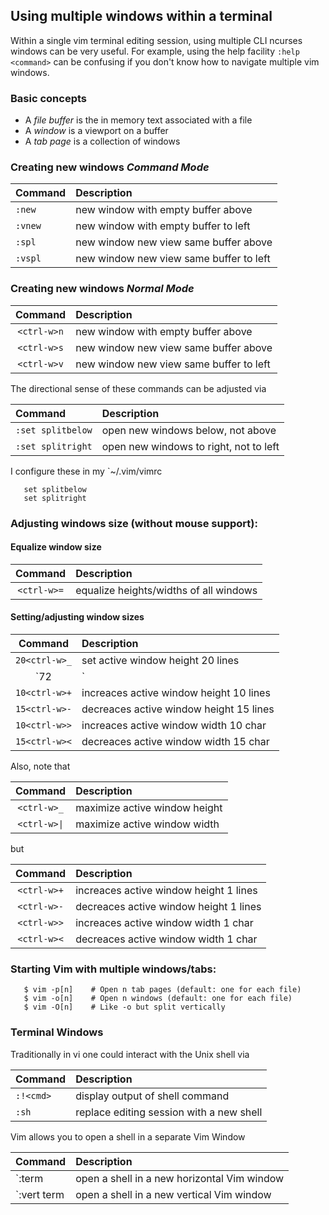 ## Using multiple windows within a terminal 
Within a single vim terminal editing session, using multiple
CLI ncurses windows can be very useful.  For example,
using the help facility `:help <command>` can be confusing
if you don't know how to navigate multiple vim windows.

### Basic concepts
* A _file buffer_ is the in memory text associated with a file
* A _window_ is a viewport on a buffer
* A _tab page_ is a collection of windows

### Creating new windows _Command Mode_

| Command | Description                             |
|:------- |:--------------------------------------- |
| `:new`  | new window with empty buffer above      |
| `:vnew` | new window with empty buffer to left    |
| `:spl`  | new window new view same buffer above   |
| `:vspl` | new window new view same buffer to left |

### Creating new windows _Normal Mode_

| Command     | Description                             |
|:-----------:|:--------------------------------------- |
| `<ctrl-w>n` | new window with empty buffer above      |
| `<ctrl-w>s` | new window new view same buffer above   |
| `<ctrl-w>v` | new window new view same buffer to left |

The directional sense of these commands can be adjusted via

| Command           | Description                            |
|:----------------- |:-------------------------------------- |
| `:set splitbelow` | open new windows below, not above      |
| `:set splitright` | open new windows to right, not to left |

I configure these in my `~/.vim/vimrc
```
   set splitbelow
   set splitright
```

### Adjusting windows size (without mouse support):

#### Equalize window size

| Command        | Description                            |
|:--------------:|:-------------------------------------- |
| `<ctrl-w>=`    | equalize heights/widths of all windows |

#### Setting/adjusting window sizes

| Command       | Description                             |
|:-------------:|:--------------------------------------- |
| `20<ctrl-w>_` | set active window height 20 lines       |
| `72<ctrl-w>|` | set active window width 72 chars        |
| `10<ctrl-w>+` | increaces active window height 10 lines |
| `15<ctrl-w>-` | decreaces active window height 15 lines |
| `10<ctrl-w>>` | increaces active window width 10 char   |
| `15<ctrl-w><` | decreaces active window width 15 char   |

Also, note that

| Command      | Description                   |
|:------------:|:----------------------------- |
| `<ctrl-w>_`  | maximize active window height |
| `<ctrl-w>\|` | maximize active window width  |

but

| Command     | Description                            |
|:-----------:|:-------------------------------------- |
| `<ctrl-w>+` | increaces active window height 1 lines |
| `<ctrl-w>-` | decreaces active window height 1 lines |
| `<ctrl-w>>` | increaces active window width 1 char   |
| `<ctrl-w><` | decreaces active window width 1 char   |

### Starting Vim with multiple windows/tabs:
```
   $ vim -p[n]    # Open n tab pages (default: one for each file)
   $ vim -o[n]    # Open n windows (default: one for each file)
   $ vim -O[n]    # Like -o but split vertically
```
### Terminal Windows
Traditionally in vi one could interact with the Unix shell via

| Command   | Description                              |
|:--------- |:---------------------------------------- |
| `:!<cmd>` | display output of shell command <cmd>    |
| `:sh`     | replace editing session with a new shell |

Vim allows you to open a shell in a separate Vim Window

| Command     | Description                                 |
|:----------- |:------------------------------------------- |
| `:term      | open a shell in a new horizontal Vim window |
| `:vert term | open a shell in a new vertical Vim window   |

